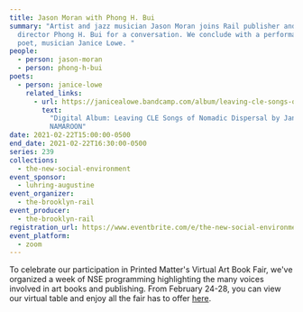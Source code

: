 ```yaml
---
title: Jason Moran with Phong H. Bui
summary: "Artist and jazz musician Jason Moran joins Rail publisher and artistic
  director Phong H. Bui for a conversation. We conclude with a performance from
  poet, musician Janice Lowe. "
people:
  - person: jason-moran
  - person: phong-h-bui
poets:
  - person: janice-lowe
    related_links:
      - url: https://janicealowe.bandcamp.com/album/leaving-cle-songs-of-nomadic-dispersal
        text:
          "Digital Album: Leaving CLE Songs of Nomadic Dispersal by Janice Lowe &
          NAMAROON"
date: 2021-02-22T15:00:00-0500
end_date: 2021-02-22T16:30:00-0500
series: 239
collections:
  - the-new-social-environment
event_sponsor:
  - luhring-augustine
event_organizer:
  - the-brooklyn-rail
event_producer:
  - the-brooklyn-rail
registration_url: https://www.eventbrite.com/e/the-new-social-environment-239-jason-moran-tickets-141457556359
event_platform:
  - zoom
---
```


To celebrate our participation in Printed Matter's Virtual Art Book Fair, we've organized a week of NSE programming highlighting the many voices involved in art books and publishing. From February 24-28, you can view our virtual table and enjoy all the fair has to offer [here](http://pmvabf.org/).
